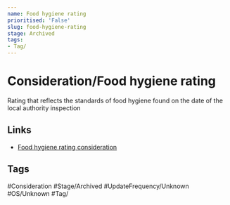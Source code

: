```yaml
---
name: Food hygiene rating
prioritised: 'False'
slug: food-hygiene-rating
stage: Archived
tags:
- Tag/
---
```


# Consideration/Food hygiene rating

Rating that reflects the standards of food hygiene found on the date of the local authority inspection

## Links

* [Food hygiene rating consideration](https://design.planning.data.gov.uk/planning-consideration/food-hygiene-rating)

## Tags

#Consideration #Stage/Archived #UpdateFrequency/Unknown #OS/Unknown #Tag/